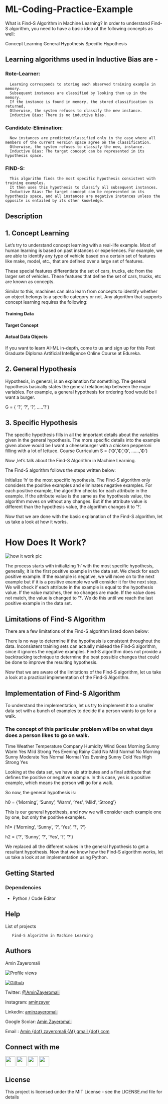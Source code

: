 # ML-Coding-Practice-Example
What is Find-S Algorithm in Machine Learning?
In order to understand Find-S algorithm, you need to have a basic idea of the following concepts as well:

Concept Learning
General Hypothesis
Specific Hypothesis

## Learning algorithms used in Inductive Bias are -

### Rote-Learner:
      Learning corresponds to storing each observed training example in memory.
      Subsequent instances are classified by looking them up in the memory.
      If the instance is found in memory, the stored classification is returned.
      Otherwise, the system refuses to classify the new instance.
      Inductive Bias: There is no inductive bias.
### Candidate-Elimination:
      New instances are predicted/classified only in the case where all members of the current version space agree on the classification.
      Otherwise, the system refuses to classify the new, instance.
      Inductive Bias: The target concept can be represented in its hypothesis space.
### FIND-S:
      This algorithm finds the most specific hypothesis consistent with training examples.
      It then uses this hypothesis to classify all subsequent instances.
      Inductive Bias: The target concept can be represented in its hypothesis space, and all instances are negative instances unless the opposite is entailed by its other knowledge.

## Description

## 1. Concept Learning 
Let’s try to understand concept learning with a real-life example. Most of human learning is based on past instances or experiences. For example, we are able to identify any type of vehicle based on a certain set of features like make, model, etc., that are defined over a large set of features.

These special features differentiate the set of cars, trucks, etc from the larger set of vehicles. These features that define the set of cars, trucks, etc are known as concepts.

Similar to this, machines can also learn from concepts to identify whether an object belongs to a specific category or not. Any algorithm that supports concept learning requires the following:

#### Training Data
#### Target Concept
#### Actual Data Objects

If you want to learn AI-ML in-depth, come to us and sign up for this Post Graduate Diploma Artificial Intelligence Online Course at Edureka.

## 2. General Hypothesis

Hypothesis, in general, is an explanation for something. The general hypothesis basically states the general relationship between the major variables. For example, a general hypothesis for ordering food would be I want a burger.

G = { ‘?’, ‘?’, ‘?’, …..’?’}

## 3. Specific Hypothesis

The specific hypothesis fills in all the important details about the variables given in the general hypothesis. The more specific details into the example given above would be I want a cheeseburger with a chicken pepperoni filling with a lot of lettuce. 
Course Curriculum
S = {‘Φ’,’Φ’,’Φ’, ……,’Φ’}

Now ,let’s talk about the Find-S Algorithm in Machine Learning.

The Find-S algorithm follows the steps written below:

Initialize ‘h’ to the most specific hypothesis.
The Find-S algorithm only considers the positive examples and eliminates negative examples. For each positive example, the algorithm checks for each attribute in the example. If the attribute value is the same as the hypothesis value, the algorithm moves on without any changes. But if the attribute value is different than the hypothesis value, the algorithm changes it to ‘?’.

Now that we are done with the basic explanation of the Find-S algorithm, let us take a look at how it works.

# How Does It Work?

![how it work pic](https://d1jnx9ba8s6j9r.cloudfront.net/blog/wp-content/uploads/2019/12/flow.png)


The process starts with initializing ‘h’ with the most specific hypothesis, generally, it is the first positive example in the data set.
We check for each positive example. If the example is negative, we will move on to the next example but if it is a positive example we will consider it for the next step.
We will check if each attribute in the example is equal to the hypothesis value.
If the value matches, then no changes are made.
If the value does not match, the value is changed to ‘?’.
We do this until we reach the last positive example in the data set.

 
## Limitations of Find-S Algorithm

There are a few limitations of the Find-S algorithm listed down below:

There is no way to determine if the hypothesis is consistent throughout the data.
Inconsistent training sets can actually mislead the Find-S algorithm, since it ignores the negative examples.
Find-S algorithm does not provide a backtracking technique to determine the best possible changes that could be done to improve the resulting hypothesis.

Now that we are aware of the limitations of the Find-S algorithm, let us take a look at a practical implementation of the Find-S Algorithm.

 
## Implementation of Find-S Algorithm

To understand the implementation, let us try to implement it to a smaller data set with a bunch of examples to decide if a person wants to go for a walk.

### The concept of this particular problem will be on what days does a person likes to go on walk.
Time	Weather	Temperature	Company	Humidity	Wind	Goes
Morning	Sunny	Warm	    Yes	Mild	Strong	Yes
Evening	Rainy	Cold	    No	Mild	Normal	No
Morning	Sunny	Moderate	Yes	Normal	Normal	Yes
Evening	Sunny	Cold	    Yes	High	Strong	Yes

Looking at the data set, we have six attributes and a final attribute that defines the positive or negative example. In this case, yes is a positive example, which means the person will go for a walk.

So now, the general hypothesis is:

h0 = {‘Morning’, ‘Sunny’, ‘Warm’, ‘Yes’, ‘Mild’, ‘Strong’}

This is our general hypothesis, and now we will consider each example one by one, but only the positive examples.

h1= {‘Morning’, ‘Sunny’, ‘?’, ‘Yes’, ‘?’, ‘?’}

h2 = {‘?’, ‘Sunny’, ‘?’, ‘Yes’, ‘?’, ‘?’}

We replaced all the different values in the general hypothesis to get a resultant hypothesis. Now that we know how the Find-S algorithm works, let us take a look at an implementation using Python.



## Getting Started

### Dependencies

* Python / Code Editor

## Help

List of projects
```
   Find-S Algorithm in Machine Learning
```

## Authors

Amin Zayeromali

![Profile views](https://visitor-badge.glitch.me/badge?page_id=aminzayer.aminzayer)

[![Github](https://img.shields.io/github/followers/aminzayer?label=Follow&style=social)](https://github.com/aminzayer)

Twitter: [@AminZayeromali](https://twitter.com/aminzayeromali)

Instagram: [aminzayer](https://www.instagram.com/aminzayer/)

Linkedin: [aminzayeromali](https://ir.linkedin.com/in/aminzayeromali)

Google Scolar: [Amin Zayeromali](https://scholar.google.com/citations?user=IDR8QvcAAAAJ&hl=en)

Email : [Amin {dot} zayeromali {At} gmail {dot} com](&#109;&#097;&#105;&#108;&#116;&#111;:&#097;&#109;&#105;&#110;&#046;&#122;&#097;&#121;&#101;&#114;&#111;&#109;&#097;&#108;&#105;&#064;&#103;&#109;&#097;&#105;&#108;&#046;&#099;&#111;&#109;)


<h2> Connect with me </h2>
<a href = 'https://www.linkedin.com/in/aminzayeromali'> <img width = '32px' align= 'center' src="https://raw.githubusercontent.com/rahulbanerjee26/githubAboutMeGenerator/main/icons/linked-in-alt.svg"/></a> 
<a href = 'https://twitter.com/AminZayeromali'> <img width = '32px' align= 'center' src="https://raw.githubusercontent.com/rahulbanerjee26/githubAboutMeGenerator/main/icons/twitter.svg"/></a> 
<a href = 'https://aminzayer.ir/'> <img width = '32px' align= 'center' src="https://raw.githubusercontent.com/rahulbanerjee26/githubAboutMeGenerator/main/icons/portfolio.png"/></a> 
<a href = 'https://www.github.com/aminzayer'> <img width = '32px' align= 'center' src="https://raw.githubusercontent.com/rahulbanerjee26/githubAboutMeGenerator/main/icons/github.svg"/></a>
<br>


## License

This project is licensed under the MIT License - see the LICENSE.md file for details
